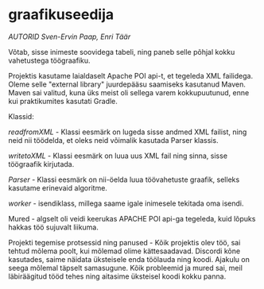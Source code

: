 # graafikuseedija
*AUTORID Sven-Ervin Paap, Enri Täär*

Võtab, sisse inimeste soovidega tabeli, ning paneb selle põhjal kokku vahetustega töögraafiku.

Projektis kasutame laialdaselt Apache POI api-t, et tegeleda XML failidega. Oleme selle "external library" juurdepääsu saamiseks kasutanud Maven.
Maven sai valitud, kuna üks meist oli sellega varem kokkupuutunud, enne kui praktikumites kasutati Gradle.

Klassid:

*readfromXML* - Klassi eesmärk on lugeda sisse andmed XML failist, ning neid nii töödelda, et oleks neid võimalik kasutada Parser klassis.

*writetoXML* - Klassi eesmärk on luua uus XML fail ning sinna, sisse töögraafik kirjutada.

*Parser* - Klassi eesmärk on nii-öelda luua töövahetuste graafik, selleks kasutame erinevaid algoritme.

*worker* - isendiklass, millega saame igale inimesele tekitada oma isendi.

Mured - algselt oli veidi keerukas APACHE POI api-ga tegeleda, kuid lõpuks hakkas töö sujuvalt liikuma.

Projekti tegemise protsessid ning panused - Kõik projektis olev töö, sai tehtud mõlema poolt, kui mõlemad olime kättesaadavad. Discordi kõne kasutades, saime näidata üksteisele enda töölauda ning koodi. Ajakulu on seega mõlemal täpselt samasugune. Kõik probleemid ja mured sai, meil läbiräägitud tööd tehes ning aitasime üksteisel koodi kokku panna.
